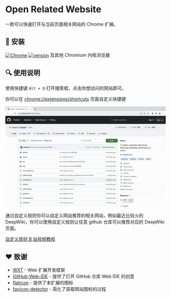 # Open Related Website

一款可以快速打开与当前页面相关网站的 Chrome 扩展。

## 🔧 安装

[link-chrome]: https://chromewebstore.google.com/detail/open-related-website/kgpcgldebjnldkgfiecjogencpiadpml 'Chrome 应用商店发布的版本'

[<img src="https://raw.githubusercontent.com/alrra/browser-logos/90fdf03c/src/chrome/chrome.svg" width="48" alt="Chrome" valign="middle">][link-chrome] [<img valign="middle" src="https://img.shields.io/chrome-web-store/v/kgpcgldebjnldkgfiecjogencpiadpml.svg?label=%20" alt="version">][link-chrome] 及其他 Chromium 内核浏览器

## 🔍 使用说明

使用快捷键 `Alt + O` 打开搜索框，点击你想访问的网站即可。

你可以在 <chrome://extensions/shortcuts> 页面自定义快捷键

![usage](./screenshots/usage.gif)

通过自定义规则你可以自定义网站推荐的相关网站，例如最近比较火的 DeepWiki，你可以使用自定义规则让任意 github 仓库可以推荐对应的 DeepWiki 页面。

[自定义规则 B 站视频教程](https://www.bilibili.com/video/BV13iL2zuEv2/)

## ❤️ 致谢

- [WXT](https://github.com/wxt-dev/wxt) - Web 扩展开发框架
- [GitHub-Web-IDE](https://github.com/zvizvi/GitHub-Web-IDE) - 提供了打开 GitHub 仓库 Web IDE 的创意
- [flaticon](https://www.flaticon.com/free-icon/neural_2103633?term=network&page=1&position=8&origin=search&related_id=2103633) - 提供了本扩展的图标
- [favicon-detector](https://github.com/BlackGlory/favicon-detector) - 简化了获取网站图标的过程
